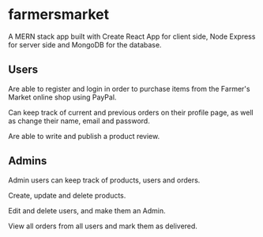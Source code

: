 # farmersmarket

A MERN stack app built with Create React App for client side, Node Express for server side and MongoDB for the database.

Users
-
Are able to register and login in order to purchase items from the Farmer's Market online shop using PayPal.

Can keep track of current and previous orders on their profile page, as well as change their name, email and password.

Are able to write and publish a product review.

Admins
- 
Admin users can keep track of products, users and orders.

Create, update and delete products.

Edit and delete users, and make them an Admin.

View all orders from all users and mark them as delivered.
